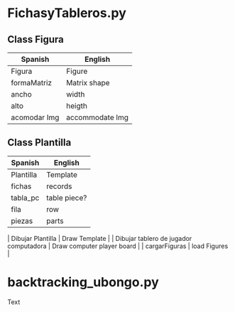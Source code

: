 
# FichasyTableros.py

## Class Figura

| Spanish | English |
| --- | --- |
| Figura | Figure |
| formaMatriz | Matrix shape |
| ancho | width |
| alto | heigth |
| acomodar Img | accommodate Img |


## Class Plantilla

| Spanish | English |
| --- | --- |
| Plantilla | Template |
| fichas | records |
| tabla_pc | table piece? |
| fila | row |
| piezas | parts |

| Dibujar Plantilla | Draw Template |
| Dibujar tablero de jugador computadora | Draw computer player board |
| cargarFiguras | load Figures |


# backtracking_ubongo.py

Text



